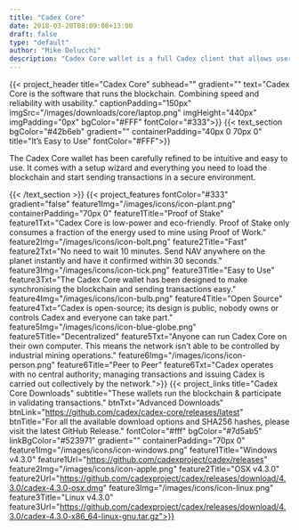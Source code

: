 ```yaml
---
title: "Cadex Core"
date: 2018-03-20T08:09:08+13:00
draft: false
type: "default"
author: "Mike Delucchi"
description: "Cadex Core wallet is a full Cadex client that allows users to participate in network staking."
---
```

{{< project_header
    title="Cadex Core"
    subhead=""
    gradient=""
    text="Cadex Core is the software that runs the blockchain. Combining speed and reliability with usability."
    captionPadding="150px"
    imgSrc="/images/downloads/core/laptop.png"
    imgHeight="440px"
    imgPadding="0px"
    bgColor="#FFF"
    fontColor="#333">}}
{{< text_section
    bgColor="#42b6eb"
    gradient=""
    containerPadding="40px 0 70px 0"
    title="It’s Easy to Use"
    fontColor="#FFF">}}
    <p>The Cadex Core wallet has been carefully refined to be intuitive and easy to use. It comes with a setup wizard and everything you need to load the blockchain and start sending transactions in a secure environment.</p>
{{< /text_section >}}
{{< project_features
    fontColor="#333"
    gradient="false"
    feature1Img="/images/icons/icon-plant.png"
    containerPadding="70px 0"
    feature1Title="Proof of Stake"
    feature1Txt="Cadex Core is low-power and eco-friendly. Proof of Stake only consumes a fraction of the energy used to mine using Proof of Work."
    feature2Img="/images/icons/icon-bolt.png"
    feature2Title="Fast"
    feature2Txt="No need to wait 10 minutes. Send NAV anywhere on the planet instantly and have it confirmed within 30 seconds."
    feature3Img="/images/icons/icon-tick.png"
    feature3Title="Easy to Use"
    feature3Txt="The Cadex Core wallet has been designed to make synchronising the blockchain and sending transactions easy."
    feature4Img="/images/icons/icon-bulb.png"
    feature4Title="Open Source"
    feature4Txt="Cadex is open-source; its design is public, nobody owns or controls Cadex and everyone can take part."
    feature5Img="/images/icons/icon-blue-globe.png"
    feature5Title="Decentralized"
    feature5Txt="Anyone can run Cadex Core on their own computer. This means the network isn’t able to be controlled by industrial mining operations."
    feature6Img="/images/icons/icon-person.png"
    feature6Title="Peer to Peer"
    feature6Txt="Cadex operates with no central authority; managing transactions and issuing Cadex is carried out collectively by the network.">}}
{{< project_links
    title="Cadex Core Downloads"
    subtitle="These wallets run the blockchain & participate in validating transactions."
    btnTxt="Advanced Downloads"
    btnLink="https://github.com/cadex/cadex-core/releases/latest"
    btnTitle="For all the available download options and SHA256 hashes, please visit the latest GitHub Release."
    fontColor="#fff"
    bgColor="#7d5ab5"
    linkBgColor="#523971"
    gradient=""
    containerPadding="70px 0"
    feature1Img="/images/icons/icon-windows.png"
    feature1Title="Windows v4.3.0"
    feature1Url="https://github.com/cadexproject/cadex/releases"
    feature2Img="/images/icons/icon-apple.png"
    feature2Title="OSX v4.3.0"
    feature2Url="https://github.com/cadexproject/cadex/releases/download/4.3.0/cadex-4.3.0-osx.dmg"
    feature3Img="/images/icons/icon-linux.png"
    feature3Title="Linux v4.3.0"
    feature3Url="https://github.com/cadexproject/cadex/releases/download/4.3.0/cadex-4.3.0-x86_64-linux-gnu.tar.gz">}}
